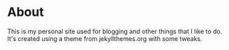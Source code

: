 # About

This is my personal site used for blogging and other things that I like to do.
It's created using a theme from jekyllthemes.org with some tweaks.
